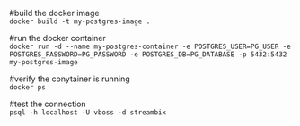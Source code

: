 #build the docker image  
`docker build -t my-postgres-image .`

#run the docker container  
`docker run -d --name my-postgres-container -e POSTGRES_USER=PG_USER -e POSTGRES_PASSWORD=PG_PASSWORD -e POSTGRES_DB=PG_DATABASE -p 5432:5432 my-postgres-image`


#verify the conytainer is running  
`docker ps`

#test the connection  
`psql -h localhost -U vboss -d streambix`










